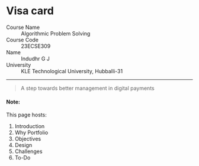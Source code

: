 # Visa card

<dl>
<dt>Course Name</dt>
<dd>Algorithmic Problem Solving</dd>
<dt>Course Code</dt>
<dd>23ECSE309</dd>
<dt>Name</dt>
<dd>Indudhr G J</dd>
<dt>University</dt>
<dd>KLE Technological University, Hubballi-31</dd>
</dl>

* * *

> A step towards better management in digital payments

#### Note:
This page hosts:

1. Introduction
2. Why Portfolio
3. Objectives
4. Design
5. Challenges
6. To-Do

